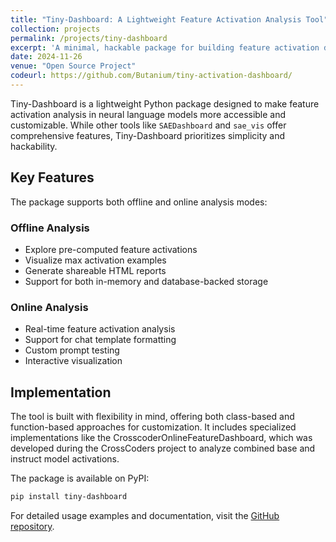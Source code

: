 ```yaml
---
title: "Tiny-Dashboard: A Lightweight Feature Activation Analysis Tool"
collection: projects
permalink: /projects/tiny-dashboard
excerpt: 'A minimal, hackable package for building feature activation dashboards in transformer models'
date: 2024-11-26
venue: "Open Source Project"
codeurl: https://github.com/Butanium/tiny-activation-dashboard/
---
```


Tiny-Dashboard is a lightweight Python package designed to make feature activation analysis in neural language models more accessible and customizable. While other tools like `SAEDashboard` and `sae_vis` offer comprehensive features, Tiny-Dashboard prioritizes simplicity and hackability.

## Key Features

The package supports both offline and online analysis modes:

### Offline Analysis
- Explore pre-computed feature activations
- Visualize max activation examples
- Generate shareable HTML reports
- Support for both in-memory and database-backed storage

### Online Analysis
- Real-time feature activation analysis
- Support for chat template formatting
- Custom prompt testing
- Interactive visualization

## Implementation

The tool is built with flexibility in mind, offering both class-based and function-based approaches for customization. It includes specialized implementations like the CrosscoderOnlineFeatureDashboard, which was developed during the CrossCoders project to analyze combined base and instruct model activations.

The package is available on PyPI: 
```bash
pip install tiny-dashboard
```	

For detailed usage examples and documentation, visit the [GitHub repository](https://github.com/Butanium/tiny-activation-dashboard/).